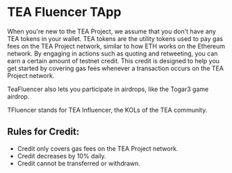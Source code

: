 # TEA Fluencer TApp
When you're new to the TEA Project, we assume that you don't have any TEA tokens in your wallet. TEA tokens are the utility tokens used to pay gas fees on the TEA Project network, similar to how ETH works on the Ethereum network. By engaging in actions such as quoting and retweeting, you can earn a certain amount of testnet credit. This credit is designed to help you get started by covering gas fees whenever a transaction occurs on the TEA Project network.

TeaFluencer also lets you participate in airdrops, like the Togar3 game airdrop.

TFluencer stands for TEA Influencer, the KOLs of the TEA community.

## Rules for Credit:

- Credit only covers gas fees on the TEA Project network.
- Credit decreases by 10% daily.
- Credit cannot be transferred or withdrawn.

